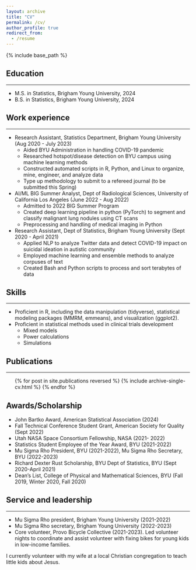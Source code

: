 ```yaml
---
layout: archive
title: "CV"
permalink: /cv/
author_profile: true
redirect_from:
  - /resume
---
```


{% include base_path %}

## Education

---

* M.S. in Statistics, Brigham Young University, 2024
* B.S. in Statistics, Brigham Young University, 2024

## Work experience

---

* Research Assistant, Statistics Department, Brigham Young University (Aug 2020 - July 2023)
  * Aided BYU Administration in handling COVID-19 pandemic
  * Researched hotspot/disease detection on BYU campus using machine learning methods
  * Constructed automated scripts in R, Python, and Linux to organize, mine, engineer, and analyze data
  * Type up methodology to submit to a refereed journal (to be submitted this Spring)
* AI/ML BIG Summer Analyst, Dept of Radiological Sciences, University of California Los Angeles (June 2022 - Aug 2022)
  * Admitted to 2022 BIG Summer Program
  * Created deep learning pipeline in python (PyTorch) to segment and classify malignant lung nodules using CT scans
  * Preprocessing and handling of medical imaging in Python
* Research Assistant, Dept of Statistics, Brigham Young University (Sept 2020 - April 2021)
  * Applied NLP to analyze Twitter data and detect COVID-19 impact on suicidal ideation in autistic community
  * Employed machine learning and ensemble methods to analyze corpuses of text
  * Created Bash and Python scripts to process and sort terabytes of data

## Skills

---

* Proficient in R, including the data manipulation (tidyverse), statistical modeling packages (MMRM, emmeans), and visualization (ggplot2).
* Proficient in statistical methods used in clinical trials development
  * Mixed models
  * Power calculations
  * Simulations

## Publications

---

  <ul>{% for post in site.publications reversed %}
    {% include archive-single-cv.html %}
  {% endfor %}</ul>
  
<!-- ## Talks

---
  <ul>{% for post in site.talks reversed %}
    {% include archive-single-talk-cv.html  %}
  {% endfor %}</ul>
  
## Teaching

---
  <ul>{% for post in site.teaching reversed %}
    {% include archive-single-cv.html %}
  {% endfor %}</ul> -->

## Awards/Scholarship

* John Bartko Award, American Statistical Association (2024)
* Fall Technical Conference Student Grant, American Society for Quality (Sept 2022)
* Utah NASA Space Consortium Fellowship, NASA (2021- 2022)
* Statistics Student Employee of the Year Award, BYU (2021-2022)
* Mu Sigma Rho President, BYU (2021-2022), Mu Sigma Rho Secretary, BYU (2022-2023)
* Richard Dexter Rust Scholarship, BYU Dept of Statistics, BYU (Sept 2020-April 2021)
* Dean’s List, College of Physical and Mathematical Sciences, BYU (Fall 2019, Winter 2020, Fall 2020)
  
## Service and leadership

---

* Mu Sigma Rho president, Brigham Young University (2021-2022)
* Mu Sigma Rho secretary, Brigham Young University (2022-2023)
* Core volunteer, Provo Bicycle Collective (2021-2023). Led volunteer nights to coordinate and assist volunteer with fixing bikes for young kids in low-income families.

I currently volunteer with my wife at a local Christian congregation to teach little kids about Jesus.

